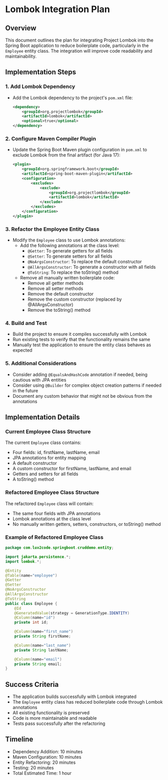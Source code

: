 # Lombok Integration Plan

## Overview
This document outlines the plan for integrating Project Lombok into the Spring Boot application to reduce boilerplate code, particularly in the `Employee` entity class. The integration will improve code readability and maintainability.

## Implementation Steps

### 1. Add Lombok Dependency
- Add the Lombok dependency to the project's `pom.xml` file:
  ```xml
  <dependency>
      <groupId>org.projectlombok</groupId>
      <artifactId>lombok</artifactId>
      <optional>true</optional>
  </dependency>
  ```

### 2. Configure Maven Compiler Plugin
- Update the Spring Boot Maven plugin configuration in `pom.xml` to exclude Lombok from the final artifact (for Java 17):
  ```xml
  <plugin>
      <groupId>org.springframework.boot</groupId>
      <artifactId>spring-boot-maven-plugin</artifactId>
      <configuration>
          <excludes>
              <exclude>
                  <groupId>org.projectlombok</groupId>
                  <artifactId>lombok</artifactId>
              </exclude>
          </excludes>
      </configuration>
  </plugin>
  ```

### 3. Refactor the Employee Entity Class
- Modify the `Employee` class to use Lombok annotations:
  - Add the following annotations at the class level:
    - `@Getter`: To generate getters for all fields
    - `@Setter`: To generate setters for all fields
    - `@NoArgsConstructor`: To replace the default constructor
    - `@AllArgsConstructor`: To generate a constructor with all fields
    - `@ToString`: To replace the toString() method
  - Remove all manually written boilerplate code:
    - Remove all getter methods
    - Remove all setter methods
    - Remove the default constructor
    - Remove the custom constructor (replaced by @AllArgsConstructor)
    - Remove the toString() method

### 4. Build and Test
- Build the project to ensure it compiles successfully with Lombok
- Run existing tests to verify that the functionality remains the same
- Manually test the application to ensure the entity class behaves as expected

### 5. Additional Considerations
- Consider adding `@EqualsAndHashCode` annotation if needed, being cautious with JPA entities
- Consider using `@Builder` for complex object creation patterns if needed in the future
- Document any custom behavior that might not be obvious from the annotations

## Implementation Details

### Current Employee Class Structure
The current `Employee` class contains:
- Four fields: id, firstName, lastName, email
- JPA annotations for entity mapping
- A default constructor
- A custom constructor for firstName, lastName, and email
- Getters and setters for all fields
- A toString() method

### Refactored Employee Class Structure
The refactored `Employee` class will contain:
- The same four fields with JPA annotations
- Lombok annotations at the class level
- No manually written getters, setters, constructors, or toString() method

### Example of Refactored Employee Class
```java
package com.luv2code.springboot.cruddemo.entity;

import jakarta.persistence.*;
import lombok.*;

@Entity
@Table(name="employee")
@Getter
@Setter
@NoArgsConstructor
@AllArgsConstructor
@ToString
public class Employee {
    @Id
    @GeneratedValue(strategy = GenerationType.IDENTITY)
    @Column(name="id")
    private int id;

    @Column(name="first_name")
    private String firstName;

    @Column(name="last_name")
    private String lastName;

    @Column(name="email")
    private String email;
}
```

## Success Criteria
- The application builds successfully with Lombok integrated
- The `Employee` entity class has reduced boilerplate code through Lombok annotations
- All existing functionality is preserved
- Code is more maintainable and readable
- Tests pass successfully after the refactoring

## Timeline
- Dependency Addition: 10 minutes
- Maven Configuration: 10 minutes
- Entity Refactoring: 20 minutes
- Testing: 20 minutes
- Total Estimated Time: 1 hour
